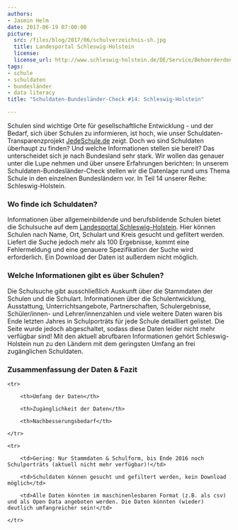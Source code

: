 ```yaml
---
authors: 
- Jasmin Helm
date: 2017-06-19 07:00:00
picture:
  src: /files/blog/2017/06/schulverzeichnis-sh.jpg
  title: Landesportal Schleswig-Holstein
  license: 
  license_url: http://www.schleswig-holstein.de/DE/Service/Behoerderdensuche/Schule/schule_node.html 
tags:
- schule
- schuldaten
- bundesländer
- data literacy
title: "Schuldaten-Bundesländer-Check #14: Schleswig-Holstein"

---
```


Schulen sind wichtige Orte für gesellschaftliche Entwicklung - und der Bedarf, sich über Schulen zu informieren, ist hoch, wie unser Schuldaten-Transparenzprojekt [JedeSchule.de](https://jedeschule.de) zeigt. Doch wo sind Schuldaten überhaupt zu finden? Und welche Informationen stellen sie bereit? Das unterscheidet sich je nach Bundesland sehr stark. Wir wollen das genauer unter die Lupe nehmen und über unsere Erfahrungen berichten: In unserem Schuldaten-Bundesländer-Check stellen wir die Datenlage rund ums Thema Schule in den einzelnen Bundesländern vor. In Teil 14 unserer Reihe: Schleswig-Holstein. 
 
### Wo finde ich Schuldaten?
 
Informationen über allgemeinbildende und berufsbildende Schulen bietet die Schulsuche auf dem [Landesportal Schleswig-Holstein](http://www.schleswig-holstein.de/DE/Service/Behoerderdensuche/Schule/schule_node.html). Hier können Schulen nach Name, Ort, Schulart und Kreis gesucht und gefiltert werden. Liefert die Suche jedoch mehr als 100 Ergebnisse, kommt eine Fehlermeldung und eine genauere Spezifikation der Suche wird erforderlich. Ein Download der Daten ist außerdem nicht möglich. 
 
### Welche Informationen gibt es über Schulen?
 
Die Schulsuche gibt ausschließlich Auskunft über die Stammdaten der Schulen und die Schulart. Informationen über die Schulentwicklung, Ausstattung, Unterrichtsangebote, Partnerschaften, Schulergebnisse, Schüler/innen- und Lehrer/innenzahlen und viele weitere Daten waren bis Ende letzten Jahres in Schulporträts für jede Schule detailliert gelistet. Die Seite wurde jedoch abgeschaltet, sodass diese Daten leider nicht mehr verfügbar sind! Mit den aktuell abrufbaren Informationen gehört Schleswig-Holstein nun zu den Ländern mit dem geringsten Umfang an frei zugänglichen Schuldaten. 
 
### Zusammenfassung der Daten & Fazit

<table>

	<tr>

		<th>Umfang der Daten</th>

		<th>Zugänglichkeit der Daten</th>

		<th>Nachbesserungsbedarf</th>

	</tr>

	<tr>

		<td>Gering: Nur Stammdaten & Schulform, bis Ende 2016 noch Schulporträts (aktuell nicht mehr verfügbar)!</td>

		<td>Schuldaten können gesucht und gefiltert werden, kein Download möglich</td>

		<td>Alle Daten könnten im maschinenlesbaren Format (z.B. als csv) und als Open Data angeboten werden. Die Daten könnten (wieder) deutlich umfangreicher sein!</td>

	</tr>
</table>
